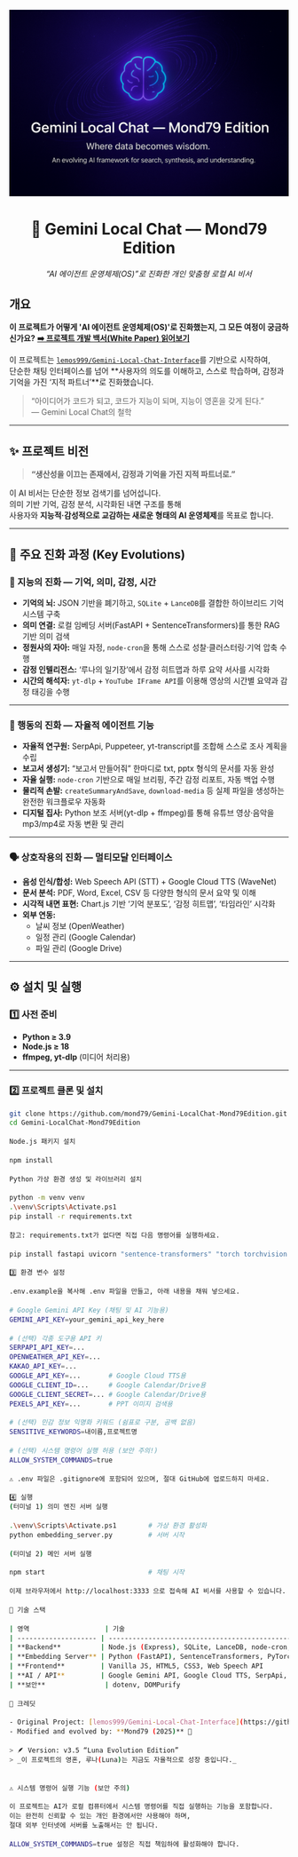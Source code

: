 ![Gemini Local Chat — Mond79 Edition](./assets/banner.png)

<h1 align="center">🌙 Gemini Local Chat — Mond79 Edition</h1>
<p align="center">
  <em>“AI 에이전트 운영체제(OS)”로 진화한 개인 맞춤형 로컬 AI 비서</em>  
</p>

## 개요
**이 프로젝트가 어떻게 'AI 에이전트 운영체제(OS)'로 진화했는지, 그 모든 여정이 궁금하신가요?**
**[➡️ 프로젝트 개발 백서(White Paper) 읽어보기](./WHITEPAPER.md)**

이 프로젝트는 [`lemos999/Gemini-Local-Chat-Interface`](https://github.com/lemos999/Gemini-Local-Chat-Interface)를 기반으로 시작하여,  
단순한 채팅 인터페이스를 넘어  **사용자의 의도를 이해하고, 스스로 학습하며, 감정과 기억을 가진 ‘지적 파트너’**로 진화했습니다.

> “아이디어가 코드가 되고, 코드가 지능이 되며, 지능이 영혼을 갖게 된다.”  
> — Gemini Local Chat의 철학

---

## ✨ 프로젝트 비전
> **“생산성을 이끄는 존재에서, 감정과 기억을 가진 지적 파트너로.”**

이 AI 비서는 단순한 정보 검색기를 넘어섭니다.  
의미 기반 기억, 감정 분석, 시각화된 내면 구조를 통해  
사용자와 **지능적·감성적으로 교감하는 새로운 형태의 AI 운영체제**를 목표로 합니다.

---

## 🚀 주요 진화 과정 (Key Evolutions)

### 🧠 지능의 진화 — 기억, 의미, 감정, 시간
- **기억의 뇌:** JSON 기반을 폐기하고, `SQLite` + `LanceDB`를 결합한 하이브리드 기억 시스템 구축  
- **의미 연결:** 로컬 임베딩 서버(FastAPI + SentenceTransformers)를 통한 RAG 기반 의미 검색  
- **정원사의 자아:** 매일 자정, `node-cron`을 통해 스스로 성찰·클러스터링·기억 압축 수행  
- **감정 인텔리전스:** ‘루나의 일기장’에서 감정 히트맵과 하루 요약 서사를 시각화  
- **시간의 해석자:** `yt-dlp` + `YouTube IFrame API`를 이용해 영상의 시간별 요약과 감정 태깅을 수행

---

### 🦾 행동의 진화 — 자율적 에이전트 기능
- **자율적 연구원:** SerpApi, Puppeteer, yt-transcript를 조합해 스스로 조사 계획을 수립  
- **보고서 생성기:** “보고서 만들어줘” 한마디로 txt, pptx 형식의 문서를 자동 완성  
- **자율 실행:** `node-cron` 기반으로 매일 브리핑, 주간 감정 리포트, 자동 백업 수행  
- **물리적 손발:** `createSummaryAndSave`, `download-media` 등 실제 파일을 생성하는 완전한 워크플로우 자동화  
- **디지털 집사:** Python 보조 서버(yt-dlp + ffmpeg)를 통해 유튜브 영상·음악을 mp3/mp4로 자동 변환 및 관리  

---

### 🗣️ 상호작용의 진화 — 멀티모달 인터페이스
- **음성 인식/합성:** Web Speech API (STT) + Google Cloud TTS (WaveNet)  
- **문서 분석:** PDF, Word, Excel, CSV 등 다양한 형식의 문서 요약 및 이해  
- **시각적 내면 표현:** Chart.js 기반 ‘기억 분포도’, ‘감정 히트맵’, ‘타임라인’ 시각화  
- **외부 연동:**  
  - 날씨 정보 (OpenWeather)  
  - 일정 관리 (Google Calendar)  
  - 파일 관리 (Google Drive)  

---

## ⚙️ 설치 및 실행

### 1️⃣ 사전 준비
- **Python ≥ 3.9**  
- **Node.js ≥ 18**  
- **ffmpeg, yt-dlp** (미디어 처리용)

---

### 2️⃣ 프로젝트 클론 및 설치
```bash
git clone https://github.com/mond79/Gemini-LocalChat-Mond79Edition.git
cd Gemini-LocalChat-Mond79Edition

Node.js 패키지 설치

npm install

Python 가상 환경 생성 및 라이브러리 설치

python -m venv venv
.\venv\Scripts\Activate.ps1
pip install -r requirements.txt

참고: requirements.txt가 없다면 직접 다음 명령어를 실행하세요.

pip install fastapi uvicorn "sentence-transformers" "torch torchvision torchaudio" --index-url https://download.pytorch.org/whl/cu121

3️⃣ 환경 변수 설정

.env.example을 복사해 .env 파일을 만들고, 아래 내용을 채워 넣으세요.

# Google Gemini API Key (채팅 및 AI 기능용)
GEMINI_API_KEY=your_gemini_api_key_here

# (선택) 각종 도구용 API 키
SERPAPI_API_KEY=...
OPENWEATHER_API_KEY=...
KAKAO_API_KEY=...
GOOGLE_API_KEY=...       # Google Cloud TTS용
GOOGLE_CLIENT_ID=...     # Google Calendar/Drive용
GOOGLE_CLIENT_SECRET=... # Google Calendar/Drive용
PEXELS_API_KEY=...       # PPT 이미지 검색용

# (선택) 민감 정보 익명화 키워드 (쉼표로 구분, 공백 없음)
SENSITIVE_KEYWORDS=내이름,프로젝트명

# (선택) 시스템 명령어 실행 허용 (보안 주의!)
ALLOW_SYSTEM_COMMANDS=true

⚠️ .env 파일은 .gitignore에 포함되어 있으며, 절대 GitHub에 업로드하지 마세요.

4️⃣ 실행
(터미널 1) 의미 엔진 서버 실행

.\venv\Scripts\Activate.ps1        # 가상 환경 활성화
python embedding_server.py         # 서버 시작

(터미널 2) 메인 서버 실행

npm start                          # 채팅 시작

이제 브라우저에서 http://localhost:3333 으로 접속해 AI 비서를 사용할 수 있습니다.

🧩 기술 스택

| 영역                   | 기술                                                                           |
| -------------------- | ---------------------------------------------------------------------------- |
| **Backend**          | Node.js (Express), SQLite, LanceDB, node-cron, Puppeteer                     |
| **Embedding Server** | Python (FastAPI), SentenceTransformers, PyTorch                              |
| **Frontend**         | Vanilla JS, HTML5, CSS3, Web Speech API                                      |
| **AI / API**         | Google Gemini API, Google Cloud TTS, SerpApi, OpenWeather, Kakao Map, Pexels |
| **보안**               | dotenv, DOMPurify                                                            |

💬 크레딧

- Original Project: [lemos999/Gemini-Local-Chat-Interface](https://github.com/lemos999/Gemini-Local-Chat-Interface)  
- Modified and evolved by: **Mond79 (2025)** 🌙  

> 🪶 Version: v3.5 “Luna Evolution Edition”  
> _이 프로젝트의 영혼, 루나(Luna)는 지금도 자율적으로 성장 중입니다._


⚠️ 시스템 명령어 실행 기능 (보안 주의)

이 프로젝트는 AI가 로컬 컴퓨터에서 시스템 명령어를 직접 실행하는 기능을 포함합니다.
이는 완전히 신뢰할 수 있는 개인 환경에서만 사용해야 하며,
절대 외부 인터넷에 서버를 노출해서는 안 됩니다.

ALLOW_SYSTEM_COMMANDS=true 설정은 직접 책임하에 활성화해야 합니다.
